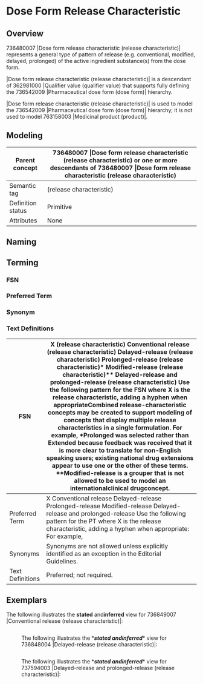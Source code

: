 # Dose Form Release Characteristic

## Overview

736480007 |Dose form release characteristic (release characteristic)| represents a general type of pattern of release (e.g. conventional, modified, delayed, prolonged) of the active ingredient substance(s) from the dose form.

|Dose form release characteristic (release characteristic)| is a descendant of 362981000 |Qualifier value (qualifier value) that supports fully defining the 736542009 |Pharmaceutical dose form (dose form)| hierarchy.

|Dose form release characteristic (release characteristic)| is used to model the 736542009 |Pharmaceutical dose form (dose form)| hierarchy; it is not used to model 763158003 |Medicinal product (product)|.

## Modeling

| Parent concept    | 736480007 \|Dose form release characteristic (release characteristic) or one or more descendants of 736480007 \|Dose form release characteristic (release characteristic) |
| ----------------- | ------------------------------------------------------------------------------------------------------------------------------------------------------------------------- |
| Semantic tag      | (release characteristic)                                                                                                                                                  |
| Definition status | Primitive                                                                                                                                                                 |
| Attributes        | None                                                                                                                                                                      |

## Naming

## Terming

### FSN



### Preferred Term



### Synonym



### Text Definitions

| FSN              | X (release characteristic) Conventional release (release characteristic) Delayed-release (release characteristic) Prolonged-release (release characteristic)\* Modified-release (release characteristic)\*\* Delayed-release and prolonged-release (release characteristic) Use the following pattern for the FSN where X is the release characteristic, adding a hyphen when appropriateCombined release-characteristic concepts may be created to support modeling of concepts that display multiple release characteristics in a single formulation. For example, \*Prolonged was selected rather than Extended because feedback was received that it is more clear to translate for non-English speaking users; existing national drug extensions appear to use one or the other of these terms. \*\*Modified-release is a grouper that is not allowed to be used to model an internationalclinical drugconcept. |
| ---------------- | -------------------------------------------------------------------------------------------------------------------------------------------------------------------------------------------------------------------------------------------------------------------------------------------------------------------------------------------------------------------------------------------------------------------------------------------------------------------------------------------------------------------------------------------------------------------------------------------------------------------------------------------------------------------------------------------------------------------------------------------------------------------------------------------------------------------------------------------------------------------------------------------------------------------- |
| Preferred Term   | X Conventional release Delayed-release Prolonged-release Modified-release Delayed-release and prolonged-release Use the following pattern for the PT where X is the release characteristic, adding a hyphen when appropriate: For example,                                                                                                                                                                                                                                                                                                                                                                                                                                                                                                                                                                                                                                                                           |
| Synonyms         | Synonyms are not allowed unless explicitly identified as an exception in the Editorial Guidelines.                                                                                                                                                                                                                                                                                                                                                                                                                                                                                                                                                                                                                                                                                                                                                                                                                   |
| Text Definitions | Preferred; not required.                                                                                                                                                                                                                                                                                                                                                                                                                                                                                                                                                                                                                                                                                                                                                                                                                                                                                             |

## Exemplars

The following illustrates the **stated** and**inferred** view for 736849007 |Conventional release (release characteristic)|:

<figure><img src="../../../../../../../authoring/pharmaceutical-and-biologic-product/images/174691187.png" alt=""><figcaption><p>The following illustrates the *<em><strong>stated andinferred</strong></em>* view for 736848004 |Delayed-release (release characteristic)|:</p></figcaption></figure>

<figure><img src="../../../../../../../authoring/pharmaceutical-and-biologic-product/images/174691186.png" alt=""><figcaption><p>The following illustrates the *<em><strong>stated andinferred</strong></em>* view for 737594003 |Delayed-release and prolonged-release (release characteristic)|:</p></figcaption></figure>

<figure><img src="../../../../../../../authoring/pharmaceutical-and-biologic-product/images/174691185.png" alt=""><figcaption></figcaption></figure>

